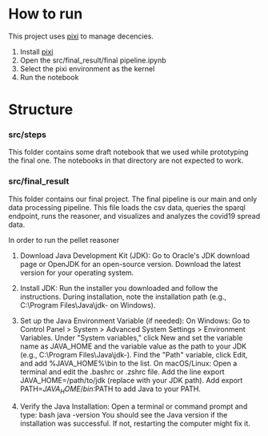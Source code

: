 # How to run

This project uses [pixi](https://pixi.sh/) to manage decencies.

1. Install [pixi](https://pixi.sh/)
2. Open the src/final_result/final pipeline.ipynb
3. Select the pixi environment as the kernel
4. Run the notebook

# Structure

### src/steps

This folder contains some draft notebook that we used while prototyping the final one. The notebooks in that directory are not expected to work.

### src/final_result

This folder contains our final project. The final pipeline is our main and only data processing pipeline. This file loads the csv data, queries the sparql endpoint, runs the reasoner, and visualizes and analyzes the covid19 spread data.

In order to run the pellet reasoner

1. Download Java Development Kit (JDK):
    Go to Oracle's JDK download page or OpenJDK for an open-source version.
    Download the latest version for your operating system.

2. Install JDK:
    Run the installer you downloaded and follow the instructions.
    During installation, note the installation path (e.g., C:\Program Files\Java\jdk-<version> on Windows).

3. Set up the Java Environment Variable (if needed):
    On Windows:
        Go to Control Panel > System > Advanced System Settings > Environment Variables.
        Under "System variables," click New and set the variable name as JAVA_HOME and the variable value as the path to your JDK (e.g., C:\Program Files\Java\jdk-<version>).
        Find the "Path" variable, click Edit, and add %JAVA_HOME%\bin to the list.
    On macOS/Linux:
        Open a terminal and edit the .bashrc or .zshrc file.
        Add the line export JAVA_HOME=/path/to/jdk (replace with your JDK path).
        Add export PATH=$JAVA_HOME/bin:$PATH to add Java to your PATH.

4. Verify the Java Installation:
    Open a terminal or command prompt and type: bash java -version
    You should see the Java version if the installation was successful.
    If not, restarting the computer might fix it.